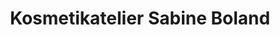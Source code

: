 ---
title: "Kosmetikatelier Sabine Boland"
url: /fuldatal/kosmetikatelier-sabine-boland/
shop: Kosmetik
---